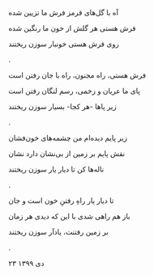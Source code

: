 <!--
.. title: زخم سوزن
.. slug: zakhme-soozan
.. date: 2021-01-13 12:10:49 UTC
.. tags: غزل‌واره
.. category: 
.. link: 
.. description: 
.. type: text
-->

آه با گل‌های قرمز فرش ما تزیین شده

فرش هستی هر گلش از خون ما رنگین شده

روی فرش هستی خونبار سوزن ریختند

.



فرش هستی، راه مجنون، راه با جان رفتن است

پای ما عریان و زخمی، رسم لنگان رفتن است

زیر پاها -هر کجا- بسیار سوزن ریختند

.


زیر پایم دیده‌ام من چشمه‌های خون‌فشان

نقش پایم بر زمین از بی‌نشان دارد نشان

ناله‌ها کن تا دیار یار سوزن ریختند

.


تا دیار یار راهِ رفتنِ خون است و جان

باز هم راهی شدی با این که دیدی هر زمان

بر زمین رفتنت، یادآر سوزن ریختند

.


۲۳ دی ۱۳۹۹
